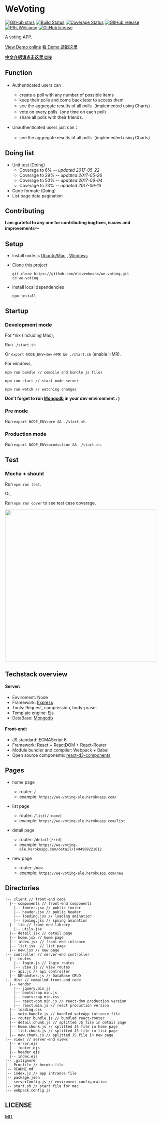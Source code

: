 
# WeVoting

[![GitHub stars](https://img.shields.io/github/stars/elevenbeans/we-voting.svg)](https://github.com/elevenbeans/we-voting/stargazers)
[![Build Status](https://travis-ci.org/elevenbeans/we-voting.svg?branch=master)](https://travis-ci.org/elevenbeans/we-voting)
[![Coverage Status](https://coveralls.io/repos/github/elevenbeans/we-voting/badge.svg)](https://coveralls.io/github/elevenbeans/we-voting)
[![GitHub release](https://img.shields.io/github/release/elevenbeans/we-voting.svg)](https://github.com/elevenbeans/we-voting/releases)
[![PRs Welcome](https://img.shields.io/badge/PRs-welcome-brightgreen.svg)](CONTRIBUTING.md#pull-requests)
[![GitHub license](https://img.shields.io/github/license/mashape/apistatus.svg)](https://mit-license.org)

A voting APP.

[View Demo online](https://we-voting-ele.herokuapp.com/) [看 Demo 请戳这里](https://we-voting-ele.herokuapp.com/)

**[中文介绍请点击这里 🇨🇳](http://elevenbeans.github.io/2017/05/16/%E6%92%B8%E4%BA%86%E4%B8%80%E4%B8%AA%E6%8A%95%E7%A5%A8App/)**

## Function

+ Authenticated users can：
  + create a poll with any number of possible items
  + keep their polls and come back later to access them
  + see the aggregate results of all polls（implemented using Charts）
  + vote on every polls（one time on each poll）
  + share all polls with their friends.

+ Unauthenticated users just can：
  + see the aggregate results of all polls（implemented using Charts）

## Doing list

+ Unit test (Doing)
  + Coverage to 6% *-- updated 2017-05-22*
  + Coverage to 29% *-- updated 2017-05-26*
  + Coverage to 50% *-- updated 2017-06-04*
  + Coverage to 73% *-- updated 2017-06-13*
+ Code formate (Doing)
+ List page data pagination

## Contributing

**I am grateful to any one for contributing bugfixes, issues and improvements～**

## Setup

+ Install node.js [Ubuntu/Mac](https://github.com/creationix/nvm) , [Windows](https://nodejs.org/en/download/)

+ Clone this project
	```
	git clone https://github.com/elevenbeans/we-voting.git
	cd we-voting
	```
+ Install local dependencies
	```
	npm install
	```

## Startup

### Development mode

For *nix (including Mac),

Run `./start.sh`

Or `export NODE_ENV=dev-HMR && ./start.sh` (enable HMR).

For windows,

	npm run bundle // compile and bundle js files

	npm run start // start node server

	npm run watch // watching changes

**Don't forget to run [Mongodb](https://docs.mongodb.com/manual/mongo/) in your dev environment : )**

### Pre mode

Run `export NODE_ENV=pre && ./start.sh`.

### Production mode

Run `export NODE_ENV=production && ./start.sh`.

## Test

### Mocha + should

Run `npm run test`.

Or,

Run `npm run cover` to see test case coverage.

<img width="500px" src="https://raw.githubusercontent.com/elevenBeans/Grocery/master/unitTest.png" />

## Techstack overview

#### Server:

+ Enviroment: Node
+ Framework: [Express](http://expressjs.com/)
+ Tools: Request, compression, body-praser
+ Template engine: Ejs
+ DataBase: [Mongodb](https://www.mongodb.com/)

#### Front-end:

+ JS standard: ECMAScript 6
+ Framework: React + ReactDOM + React-Router
+ Module bundler and compiler: Webpack + Babel
+ Open source components: [react-d3-components](https://github.com/codesuki/react-d3-components)

## Pages

+ home page
   + router: `/`
   + example: `https://we-voting-ele.herokuapp.com/`
+ list page
   + router: `/list(/:name)`
   + example: `https://we-voting-ele.herokuapp.com/list`

+ detail page
   + router: `/detail(/:id)`
   + example: `https://we-voting-ele.herokuapp.com/detail/1494908221812`

+ new page
   + router: `/new`
   + example: `https://we-voting-ele.herokuapp.com/new`

## Directories

```
|-- client // front-end code
  |-- components // front-end components
    |-- footer.jsx // public footer
    |-- header.jsx // public header
    |-- loading.jsx // loading amination
    |-- spning.jsx // spning amination
  |-- lib // front-end library
    |-- utils.jsx
  |-- detail.jsx // detail page
  |-- home.jsx // home page
  |-- index.jsx // front-end intrance
  |-- list.jsx  // list page
  |-- new.jsx // new page
|-- controller // server-end controller
  |-- routes
    |-- login.js // login routes
    |-- view.js // view routes
  |-- api.js // api controller
  |-- DBhandler.js // DataBase CRUD
|-- dist // compiled front-end code
  |-- vendor
    |-- jquery.min.js
    |-- bootstrap.min.js
    |-- bootstrap.min.css
    |-- react-dom.min.js // react-dom production version
    |-- react.min.js // react production version
  |-- loading.css
  |-- vote.bundle.js // bundled voteApp intrance file
  |-- router.bundle.js // bundled react-router
  |-- detail.chunk.js // splitted JS file in detail page
  |-- home.chunk.js // splitted JS file in home page
  |-- list.chunk.js // splitted JS file in list page
  |-- new.chunk.js // splitted JS file in new page
|-- views // server-end views
  |-- error.ejs
  |-- footer.ejs
  |-- header.ejs
  |-- index.ejs
|-- .gitignore
|-- Procfile // heroku file
|-- README.md
|-- index.js // app intrance file
|-- package.json
|-- serverConfig.js // enviroment configuration
|-- start.sh // start file for mac
|-- webpack.config.js
```

## LICENSE

[MIT](https://mit-license.org/)
